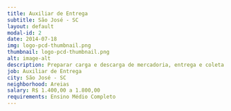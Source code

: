 ```yaml
---
title: Auxiliar de Entrega
subtitle: São José - SC
layout: default
modal-id: 2
date: 2014-07-18
img: logo-pcd-thumbnail.png
thumbnail: logo-pcd-thumbnail.png
alt: image-alt
description: Preparar carga e descarga de mercadoria, entrega e coleta pedidos, movimenta mercadorias no veículo,opera equipamentos de carga e descarga, controla a qualidade do serviço prestado, auxiliar motorista nas rotas e entregas, cuida da limpeza e organização do veículo.
job: Auxiliar de Entrega
city: São José - SC
neighborhood: Areias
salary: R$ 1.400,00 a 1.800,00
requirements: Ensino Médio Completo
---
```

